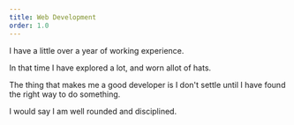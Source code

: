 ```yaml
---
title: Web Development
order: 1.0
---
```


I have a little over a year of working experience.

In that time I have explored a lot, and worn allot of hats.

The thing that makes me a good developer is I don't settle until I have found the right way to do something.

I would say I am well rounded and disciplined.
